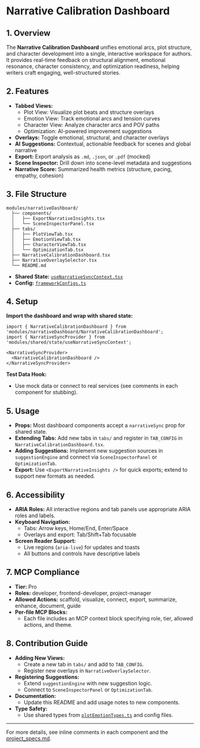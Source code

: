 # Narrative Calibration Dashboard

## 1. Overview
The **Narrative Calibration Dashboard** unifies emotional arcs, plot structure, and character development into a single, interactive workspace for authors. It provides real-time feedback on structural alignment, emotional resonance, character consistency, and optimization readiness, helping writers craft engaging, well-structured stories.

## 2. Features
- **Tabbed Views:**
  - Plot View: Visualize plot beats and structure overlays
  - Emotion View: Track emotional arcs and tension curves
  - Character View: Analyze character arcs and POV paths
  - Optimization: AI-powered improvement suggestions
- **Overlays:** Toggle emotional, structural, and character overlays
- **AI Suggestions:** Contextual, actionable feedback for scenes and global narrative
- **Export:** Export analysis as `.md`, `.json`, or `.pdf` (mocked)
- **Scene Inspector:** Drill down into scene-level metadata and suggestions
- **Narrative Score:** Summarized health metrics (structure, pacing, empathy, cohesion)

## 3. File Structure
```
modules/narrativeDashboard/
  ├── components/
  │   ├── ExportNarrativeInsights.tsx
  │   └── SceneInspectorPanel.tsx
  ├── tabs/
  │   ├── PlotViewTab.tsx
  │   ├── EmotionViewTab.tsx
  │   ├── CharacterViewTab.tsx
  │   └── OptimizationTab.tsx
  ├── NarrativeCalibrationDashboard.tsx
  ├── NarrativeOverlaySelector.tsx
  └── README.md
```
- **Shared State:** [`useNarrativeSyncContext.tsx`](../shared/state/useNarrativeSyncContext.tsx)
- **Config:** [`frameworkConfigs.ts`](../plotStructure/configs/frameworkConfigs.ts)

## 4. Setup
**Import the dashboard and wrap with shared state:**
```tsx
import { NarrativeCalibrationDashboard } from 'modules/narrativeDashboard/NarrativeCalibrationDashboard';
import { NarrativeSyncProvider } from 'modules/shared/state/useNarrativeSyncContext';

<NarrativeSyncProvider>
  <NarrativeCalibrationDashboard />
</NarrativeSyncProvider>
```
**Test Data Hook:**
- Use mock data or connect to real services (see comments in each component for stubbing).

## 5. Usage
- **Props:** Most dashboard components accept a `narrativeSync` prop for shared state.
- **Extending Tabs:** Add new tabs in `tabs/` and register in `TAB_CONFIG` in `NarrativeCalibrationDashboard.tsx`.
- **Adding Suggestions:** Implement new suggestion sources in `suggestionEngine` and connect via `SceneInspectorPanel` or `OptimizationTab`.
- **Export:** Use `<ExportNarrativeInsights />` for quick exports; extend to support new formats as needed.

## 6. Accessibility
- **ARIA Roles:** All interactive regions and tab panels use appropriate ARIA roles and labels.
- **Keyboard Navigation:**
  - Tabs: Arrow keys, Home/End, Enter/Space
  - Overlays and export: Tab/Shift+Tab focusable
- **Screen Reader Support:**
  - Live regions (`aria-live`) for updates and toasts
  - All buttons and controls have descriptive labels

## 7. MCP Compliance
- **Tier:** Pro
- **Roles:** developer, frontend-developer, project-manager
- **Allowed Actions:** scaffold, visualize, connect, export, summarize, enhance, document, guide
- **Per-file MCP Blocks:**
  - Each file includes an MCP context block specifying role, tier, allowed actions, and theme.

## 8. Contribution Guide
- **Adding New Views:**
  - Create a new tab in `tabs/` and add to `TAB_CONFIG`.
  - Register new overlays in `NarrativeOverlaySelector`.
- **Registering Suggestions:**
  - Extend `suggestionEngine` with new suggestion logic.
  - Connect to `SceneInspectorPanel` or `OptimizationTab`.
- **Documentation:**
  - Update this README and add usage notes to new components.
- **Type Safety:**
  - Use shared types from [`plotEmotionTypes.ts`](../shared/plotEmotionTypes.ts) and config files.

---

For more details, see inline comments in each component and the [project_specs.md](../../project_specs.md). 